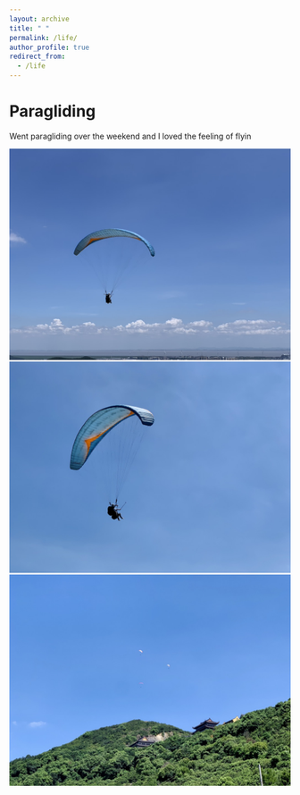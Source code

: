 ```yaml
---
layout: archive
title: " "
permalink: /life/
author_profile: true
redirect_from:
  - /life
---
```


Paragliding
======
Went paragliding over the weekend and I loved the feeling of flyin

![My WeChat Official Account](/images/paragliding1.jpeg)
![My WeChat Official Account](/images/paragliding2.jpeg)
![My WeChat Official Account](/images/paragliding3.jpeg)  

  
